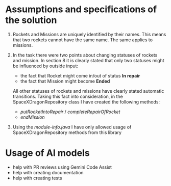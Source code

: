 # Assumptions and specifications of the solution
1. Rockets and Missions are uniquely identified by their names. This means that two rockets cannot have the same name. The same applies to missions.
2. In the task there were two points about changing statuses of rockets and mission.
   In section 8 it is clearly stated that only two statuses might be influenced by outside input:
   - the fact that Rocket might come in/out of status __In repair__
   - the fact that Mission might become __Ended__
    
   All other statuses of rockets and missions have clearly stated automatic transitions. 
   Taking this fact into consideration, in the SpaceXDragonRepository class I have created the following methods:
   - _putRocketIntoRepair_ / _completeRepairOfRocket_
   - _endMission_
 3. Using the _module-info.java_ I have only allowed usage of SpaceXDragonRepository methods from this library

# Usage of AI models
- help with PR reviews using Gemini Code Assist
- help with creating documentation
- help with creating tests